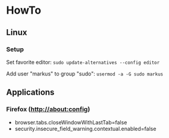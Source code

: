 # HowTo

## Linux

### Setup

Set favorite editor: `sudo update-alternatives --config editor`

Add user "markus" to group "sudo": `usermod -a -G sudo markus`

## Applications

### Firefox ([http://about:config](about:config))

- browser.tabs.closeWindowWithLastTab=false
- security.insecure_field_warning.contextual.enabled=false
